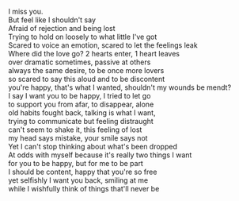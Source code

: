 I miss you.   
But feel like I shouldn't say  
Afraid of rejection and being lost  
Trying to hold on loosely to what little I've got  
Scared to voice an emotion, scared to let the feelings leak  
Where did the love go? 2 hearts enter, 1 heart leaves  
over dramatic sometimes, passive at others   
always the same desire, to be once more lovers  
so scared to say this aloud and to be discontent  
you're happy, that's what I wanted, shouldn't my wounds be mendt?  
I say I want you to be happy, I tried to let go  
to support you from afar, to disappear, alone  
old habits fought back, talking is what I want,   
trying to communicate but feeling distraught  
can't seem to shake it, this feeling of lost  
my head says mistake, your smile says not   
Yet I can't stop thinking about what's been dropped  
At odds with myself because it's really two things I want  
for you to be happy, but for me to be part  
I should be content, happy that you're so free   
yet selfishly I want you back, smiling at me   
while I wishfully think of things that'll never be    

